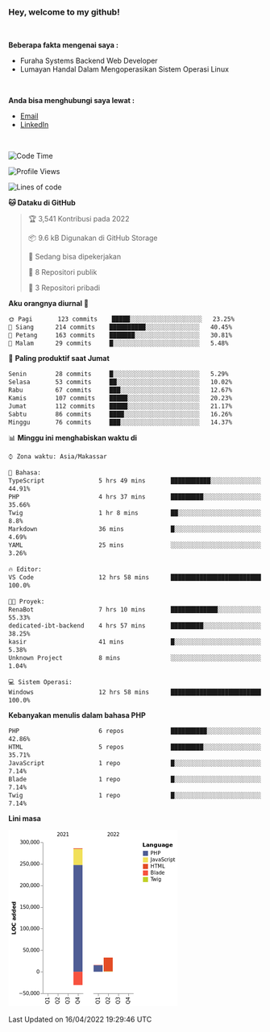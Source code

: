 <h3>Hey, welcome to my github!</h3>

<br>

<p><strong>Beberapa fakta mengenai saya :</strong></p>

<ul>
  <li>Furaha Systems Backend Web Developer</li>
  <li>Lumayan Handal Dalam Mengoperasikan Sistem Operasi Linux</li>
</ul>

<br>

<p><strong>Anda bisa menghubungi saya lewat :</strong></p>

<ul>
  <li><a href="mailto:renaldiapriyanto419@gmail.com">Email</a></li>
  <li><a href="https://www.linkedin.com/in/renaldi-kadang-314314206/">LinkedIn</a></li>
</ul>

<br>

<!--START_SECTION:waka-->
![Code Time](http://img.shields.io/badge/Code%20Time-81%20hrs%202%20mins-blue)

![Profile Views](http://img.shields.io/badge/Profil%20dilihat-3-blue)

![Lines of code](https://img.shields.io/badge/Sejak%20Hello%20World%20aku%20telah%20menulis-304%20Thousand%20baris%20kode-blue)

**🐱 Dataku di GitHub** 

> 🏆 3,541 Kontribusi pada 2022
 > 
> 📦 9.6 kB Digunakan di GitHub Storage 
 > 
> 💼 Sedang bisa dipekerjakan
 > 
> 📜 8 Repositori publik 
 > 
> 🔑 3 Repositori pribadi  
 > 
**Aku orangnya diurnal 🐤** 

```text
🌞 Pagi       123 commits    █████░░░░░░░░░░░░░░░░░░░░   23.25% 
🌆 Siang      214 commits    ██████████░░░░░░░░░░░░░░░   40.45% 
🌃 Petang     163 commits    ███████░░░░░░░░░░░░░░░░░░   30.81% 
🌙 Malam      29 commits     █░░░░░░░░░░░░░░░░░░░░░░░░   5.48%

```
📅 **Paling produktif saat Jumat** 

```text
Senin        28 commits     █░░░░░░░░░░░░░░░░░░░░░░░░   5.29% 
Selasa       53 commits     ██░░░░░░░░░░░░░░░░░░░░░░░   10.02% 
Rabu         67 commits     ███░░░░░░░░░░░░░░░░░░░░░░   12.67% 
Kamis        107 commits    █████░░░░░░░░░░░░░░░░░░░░   20.23% 
Jumat        112 commits    █████░░░░░░░░░░░░░░░░░░░░   21.17% 
Sabtu        86 commits     ████░░░░░░░░░░░░░░░░░░░░░   16.26% 
Minggu       76 commits     ███░░░░░░░░░░░░░░░░░░░░░░   14.37%

```


📊 **Minggu ini menghabiskan waktu di** 

```text
⌚︎ Zona waktu: Asia/Makassar

💬 Bahasa: 
TypeScript               5 hrs 49 mins       ███████████░░░░░░░░░░░░░░   44.91% 
PHP                      4 hrs 37 mins       █████████░░░░░░░░░░░░░░░░   35.66% 
Twig                     1 hr 8 mins         ██░░░░░░░░░░░░░░░░░░░░░░░   8.8% 
Markdown                 36 mins             █░░░░░░░░░░░░░░░░░░░░░░░░   4.69% 
YAML                     25 mins             ░░░░░░░░░░░░░░░░░░░░░░░░░   3.26%

🔥 Editor: 
VS Code                  12 hrs 58 mins      █████████████████████████   100.0%

🐱‍💻 Proyek: 
RenaBot                  7 hrs 10 mins       █████████████░░░░░░░░░░░░   55.33% 
dedicated-ibt-backend    4 hrs 57 mins       █████████░░░░░░░░░░░░░░░░   38.25% 
kasir                    41 mins             █░░░░░░░░░░░░░░░░░░░░░░░░   5.38% 
Unknown Project          8 mins              ░░░░░░░░░░░░░░░░░░░░░░░░░   1.04%

💻 Sistem Operasi: 
Windows                  12 hrs 58 mins      █████████████████████████   100.0%

```

**Kebanyakan menulis dalam bahasa PHP** 

```text
PHP                      6 repos             ██████████░░░░░░░░░░░░░░░   42.86% 
HTML                     5 repos             █████████░░░░░░░░░░░░░░░░   35.71% 
JavaScript               1 repo              █░░░░░░░░░░░░░░░░░░░░░░░░   7.14% 
Blade                    1 repo              █░░░░░░░░░░░░░░░░░░░░░░░░   7.14% 
Twig                     1 repo              █░░░░░░░░░░░░░░░░░░░░░░░░   7.14%

```


**Lini masa**

![Chart not found](https://raw.githubusercontent.com/Sylent-Sys/Sylent-Sys/main/charts/bar_graph.png) 


 Last Updated on 16/04/2022 19:29:46 UTC
<!--END_SECTION:waka-->
